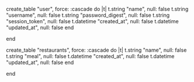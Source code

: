 create_table "user", force: :cascade do |t|
    t.string   "name", null: false
    t.string   "username", null: false
    t.string   "password_digest", null: false
    t.string   "session_token", null: false
    t.datetime "created_at", null: false
    t.datetime "updated_at", null: false
  end

end

create_table "restaurants", force: :cascade do |t|
    t.string   "name", null: false
    t.string   "meal", null: false
    t.datetime "created_at", null: false
    t.datetime "updated_at", null: false
  end

end
